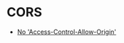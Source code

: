 # CORS

- [No 'Access-Control-Allow-Origin'](https://stackoverflow.com/questions/43871637/no-access-control-allow-origin-header-is-present-on-the-requested-resource-whe)
